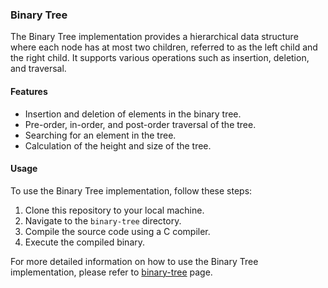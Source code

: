 ### Binary Tree
The Binary Tree implementation provides a hierarchical data structure where each node has at most two children, referred to as the left child and the right child. It supports various operations such as insertion, deletion, and traversal.

#### Features
- Insertion and deletion of elements in the binary tree.
- Pre-order, in-order, and post-order traversal of the tree.
- Searching for an element in the tree.
- Calculation of the height and size of the tree.

#### Usage
To use the Binary Tree implementation, follow these steps:
1. Clone this repository to your local machine.
2. Navigate to the `binary-tree` directory.
3. Compile the source code using a C compiler.
4. Execute the compiled binary.

For more detailed information on how to use the Binary Tree implementation, please refer to [binary-tree](https://www.geeksforgeeks.org/binary-tree-data-structure/) page.
